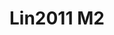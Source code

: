 <a name="material" />

# Lin2011 M2
<script type="application/ld+json">
  {
    "@context": "https://schema.org/",
    "@type": "ChemicalSubstance",
    "http://purl.org/dc/terms/conformsTo":
      {
        "@type": "CreativeWork",
        "@id": "https://bioschemas.org/profiles/ChemicalSubstance/0.4-RELEASE/"
      },
    "@id": "https://egonw.github.io/nanowiki/nanowiki331.html#material",
    "name": "Lin2011 M2",
    "sameAs: "http://127.0.0.1/mediawiki/index.php/Special:URIResolver/Lin2011_M2"
  }
</script>

